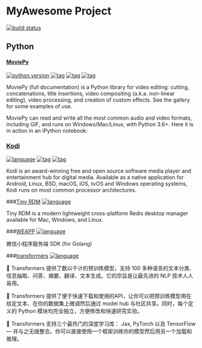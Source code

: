 # MyAwesome Project
[![build status](https://img.shields.io/badge/build-pass-success.svg?style=flat)]()

## Python
#### [MoviePy](https://github.com/Zulko/moviepy)
[![python version](https://img.shields.io/badge/Python-2.x_%20_3.x-success.svg?style=flat)]()
[![tag](https://img.shields.io/badge/tag-open_source-success.svg?style=flat)]()
[![tag](https://img.shields.io/badge/tag-package-success.svg?style=flat)]()
[![tag](https://img.shields.io/badge/tag-video-success.svg?style=flat)]()

MoviePy (full documentation) is a Python library for video editing: cutting, concatenations, title insertions, video compositing (a.k.a. non-linear editing), video processing, and creation of custom effects. See the gallery for some examples of use.

MoviePy can read and write all the most common audio and video formats, including GIF, and runs on Windows/Mac/Linux, with Python 3.6+. Here it is in action in an IPython notebook:

### [Kodi](https://github.com/xbmc/xbmc)
[![language](https://img.shields.io/badge/language-c++-success.svg?style=flat)]()
[![tag](https://img.shields.io/badge/tag-open_source-success.svg?style=flat)]()
[![tag](https://img.shields.io/badge/tag-project-success.svg?style=flat)]()

Kodi is an award-winning free and open source software media player and entertainment hub for digital media. Available as a native application for Android, Linux, BSD, macOS, iOS, tvOS and Windows operating systems, Kodi runs on most common processor architectures.

###[Tiny RDM](https://github.com/tiny-craft/tiny-rdm)
[![language](https://img.shields.io/badge/language-go1.2.1_vue-success.svg?style=flat)]()

Tiny RDM is a modern lightweight cross-platform Redis desktop manager available for Mac, Windows, and Linux.

###[WEAPP](https://github.com/royalrick/weapp)
[![language](https://img.shields.io/badge/language-go1.20-success.svg?style=flat)]()

微信小程序服务端 SDK (for Golang)

###[transformers](https://github.com/huggingface/transformers)
[![language](https://img.shields.io/badge/language-python-success.svg?style=flat)]()

🤗 Transformers 提供了数以千计的预训练模型，支持 100 多种语言的文本分类、信息抽取、问答、摘要、翻译、文本生成。它的宗旨是让最先进的 NLP 技术人人易用。

🤗 Transformers 提供了便于快速下载和使用的API，让你可以把预训练模型用在给定文本、在你的数据集上微调然后通过 model hub 与社区共享。同时，每个定义的 Python 模块均完全独立，方便修改和快速研究实验。

🤗 Transformers 支持三个最热门的深度学习库： Jax, PyTorch 以及 TensorFlow — 并与之无缝整合。你可以直接使用一个框架训练你的模型然后用另一个加载和推理。

